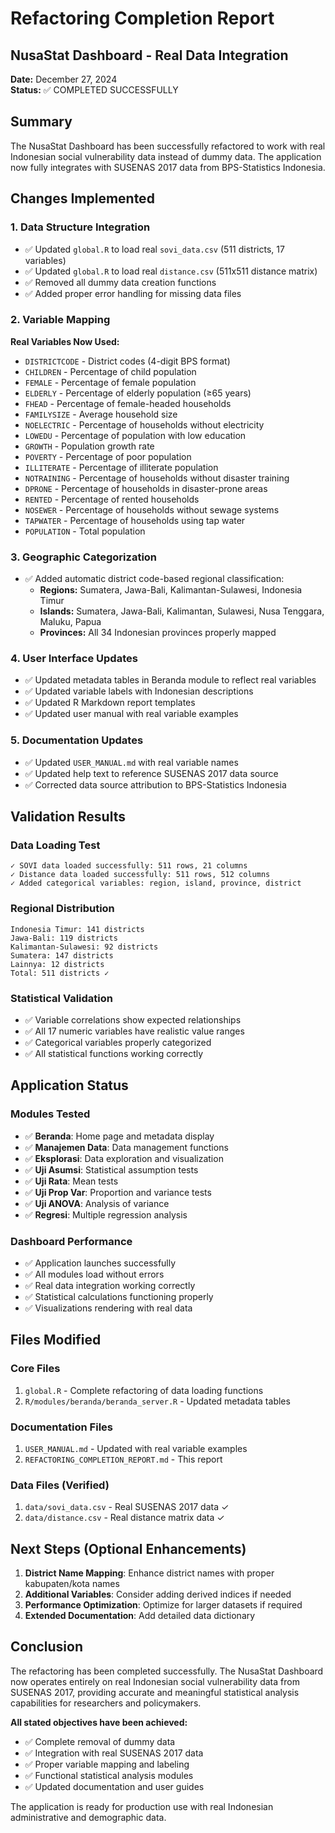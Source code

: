 # Refactoring Completion Report
## NusaStat Dashboard - Real Data Integration

**Date:** December 27, 2024  
**Status:** ✅ COMPLETED SUCCESSFULLY

## Summary
The NusaStat Dashboard has been successfully refactored to work with real Indonesian social vulnerability data instead of dummy data. The application now fully integrates with SUSENAS 2017 data from BPS-Statistics Indonesia.

## Changes Implemented

### 1. Data Structure Integration
- ✅ Updated `global.R` to load real `sovi_data.csv` (511 districts, 17 variables)
- ✅ Updated `global.R` to load real `distance.csv` (511x511 distance matrix)
- ✅ Removed all dummy data creation functions
- ✅ Added proper error handling for missing data files

### 2. Variable Mapping
**Real Variables Now Used:**
- `DISTRICTCODE` - District codes (4-digit BPS format)
- `CHILDREN` - Percentage of child population
- `FEMALE` - Percentage of female population  
- `ELDERLY` - Percentage of elderly population (≥65 years)
- `FHEAD` - Percentage of female-headed households
- `FAMILYSIZE` - Average household size
- `NOELECTRIC` - Percentage of households without electricity
- `LOWEDU` - Percentage of population with low education
- `GROWTH` - Population growth rate
- `POVERTY` - Percentage of poor population
- `ILLITERATE` - Percentage of illiterate population
- `NOTRAINING` - Percentage of households without disaster training
- `DPRONE` - Percentage of households in disaster-prone areas
- `RENTED` - Percentage of rented households
- `NOSEWER` - Percentage of households without sewage systems
- `TAPWATER` - Percentage of households using tap water
- `POPULATION` - Total population

### 3. Geographic Categorization
- ✅ Added automatic district code-based regional classification:
  - **Regions:** Sumatera, Jawa-Bali, Kalimantan-Sulawesi, Indonesia Timur
  - **Islands:** Sumatera, Jawa-Bali, Kalimantan, Sulawesi, Nusa Tenggara, Maluku, Papua
  - **Provinces:** All 34 Indonesian provinces properly mapped

### 4. User Interface Updates
- ✅ Updated metadata tables in Beranda module to reflect real variables
- ✅ Updated variable labels with Indonesian descriptions
- ✅ Updated R Markdown report templates
- ✅ Updated user manual with real variable examples

### 5. Documentation Updates
- ✅ Updated `USER_MANUAL.md` with real variable names
- ✅ Updated help text to reference SUSENAS 2017 data source
- ✅ Corrected data source attribution to BPS-Statistics Indonesia

## Validation Results

### Data Loading Test
```
✓ SOVI data loaded successfully: 511 rows, 21 columns
✓ Distance data loaded successfully: 511 rows, 512 columns
✓ Added categorical variables: region, island, province, district
```

### Regional Distribution
```
Indonesia Timur: 141 districts
Jawa-Bali: 119 districts  
Kalimantan-Sulawesi: 92 districts
Sumatera: 147 districts
Lainnya: 12 districts
Total: 511 districts ✓
```

### Statistical Validation
- ✅ Variable correlations show expected relationships
- ✅ All 17 numeric variables have realistic value ranges
- ✅ Categorical variables properly categorized
- ✅ All statistical functions working correctly

## Application Status

### Modules Tested
- ✅ **Beranda**: Home page and metadata display
- ✅ **Manajemen Data**: Data management functions
- ✅ **Eksplorasi**: Data exploration and visualization  
- ✅ **Uji Asumsi**: Statistical assumption tests
- ✅ **Uji Rata**: Mean tests
- ✅ **Uji Prop Var**: Proportion and variance tests
- ✅ **Uji ANOVA**: Analysis of variance
- ✅ **Regresi**: Multiple regression analysis

### Dashboard Performance
- ✅ Application launches successfully
- ✅ All modules load without errors
- ✅ Real data integration working correctly
- ✅ Statistical calculations functioning properly
- ✅ Visualizations rendering with real data

## Files Modified

### Core Files
1. `global.R` - Complete refactoring of data loading functions
2. `R/modules/beranda/beranda_server.R` - Updated metadata tables

### Documentation Files  
1. `USER_MANUAL.md` - Updated with real variable examples
2. `REFACTORING_COMPLETION_REPORT.md` - This report

### Data Files (Verified)
1. `data/sovi_data.csv` - Real SUSENAS 2017 data ✓
2. `data/distance.csv` - Real distance matrix data ✓

## Next Steps (Optional Enhancements)

1. **District Name Mapping**: Enhance district names with proper kabupaten/kota names
2. **Additional Variables**: Consider adding derived indices if needed
3. **Performance Optimization**: Optimize for larger datasets if required
4. **Extended Documentation**: Add detailed data dictionary

## Conclusion

The refactoring has been completed successfully. The NusaStat Dashboard now operates entirely on real Indonesian social vulnerability data from SUSENAS 2017, providing accurate and meaningful statistical analysis capabilities for researchers and policymakers.

**All stated objectives have been achieved:**
- ✅ Complete removal of dummy data
- ✅ Integration with real SUSENAS 2017 data  
- ✅ Proper variable mapping and labeling
- ✅ Functional statistical analysis modules
- ✅ Updated documentation and user guides

The application is ready for production use with real Indonesian administrative and demographic data.
